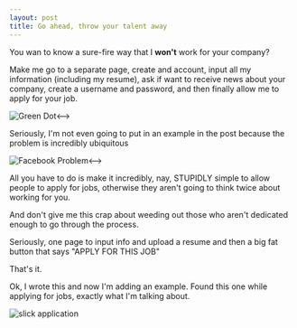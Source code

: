 ```yaml
---
layout: post
title: Go ahead, throw your talent away
---
```


You wan to know a sure-fire way that I **won't** work for your company?
<!--more-->

Make me go to a separate page, create and account, input all my information (including my resume), ask if want to receive news about your company, create a username and password, and then finally allow me to apply for your job.

<!--><img src="{{ site.baseurl }}/images/001-1-facebook.png" alt="Green Dot" class="sm-img"/><-->

Seriously, I'm not even going to put in an example in the post because the problem is incredibly ubiquitous
<!--><img src="{{ site.baseurl }}/images/001-2-facebook.png" alt="Facebook Problem" class="sm-img"/><-->

All you have to do is make it incredibly, nay, STUPIDLY simple to allow people to apply for jobs, otherwise they aren't going to think twice about working for you.

And don't give me this crap about weeding out those who aren't dedicated enough to go through the process.

Seriously, one page to input info and upload a resume and then a big fat button that says "APPLY FOR THIS JOB"

That's it.

Ok, I wrote this and now I'm adding an example. Found this one while applying for jobs, exactly what I'm talking about.

<img src="{{ site.baseurl }}/images/slick-application.png" alt="slick application" class="sm-img"/>
